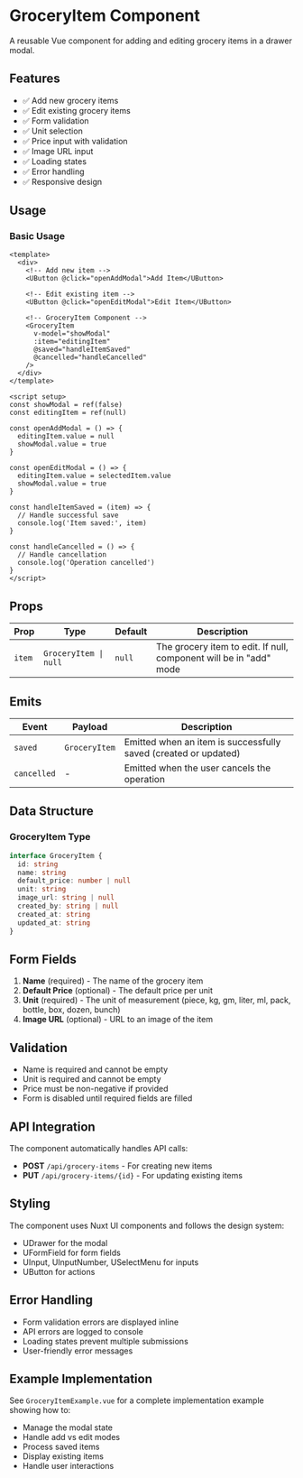 # GroceryItem Component

A reusable Vue component for adding and editing grocery items in a drawer modal.

## Features

- ✅ Add new grocery items
- ✅ Edit existing grocery items
- ✅ Form validation
- ✅ Unit selection
- ✅ Price input with validation
- ✅ Image URL input
- ✅ Loading states
- ✅ Error handling
- ✅ Responsive design

## Usage

### Basic Usage

```vue
<template>
  <div>
    <!-- Add new item -->
    <UButton @click="openAddModal">Add Item</UButton>
    
    <!-- Edit existing item -->
    <UButton @click="openEditModal">Edit Item</UButton>
    
    <!-- GroceryItem Component -->
    <GroceryItem
      v-model="showModal"
      :item="editingItem"
      @saved="handleItemSaved"
      @cancelled="handleCancelled"
    />
  </div>
</template>

<script setup>
const showModal = ref(false)
const editingItem = ref(null)

const openAddModal = () => {
  editingItem.value = null
  showModal.value = true
}

const openEditModal = () => {
  editingItem.value = selectedItem.value
  showModal.value = true
}

const handleItemSaved = (item) => {
  // Handle successful save
  console.log('Item saved:', item)
}

const handleCancelled = () => {
  // Handle cancellation
  console.log('Operation cancelled')
}
</script>
```

## Props

| Prop | Type | Default | Description |
|------|------|---------|-------------|
| `item` | `GroceryItem \| null` | `null` | The grocery item to edit. If null, component will be in "add" mode |

## Emits

| Event | Payload | Description |
|-------|---------|-------------|
| `saved` | `GroceryItem` | Emitted when an item is successfully saved (created or updated) |
| `cancelled` | - | Emitted when the user cancels the operation |

## Data Structure

### GroceryItem Type
```typescript
interface GroceryItem {
  id: string
  name: string
  default_price: number | null
  unit: string
  image_url: string | null
  created_by: string | null
  created_at: string
  updated_at: string
}
```



## Form Fields

1. **Name** (required) - The name of the grocery item
2. **Default Price** (optional) - The default price per unit
3. **Unit** (required) - The unit of measurement (piece, kg, gm, liter, ml, pack, bottle, box, dozen, bunch)
4. **Image URL** (optional) - URL to an image of the item

## Validation

- Name is required and cannot be empty
- Unit is required and cannot be empty
- Price must be non-negative if provided
- Form is disabled until required fields are filled

## API Integration

The component automatically handles API calls:

- **POST** `/api/grocery-items` - For creating new items
- **PUT** `/api/grocery-items/{id}` - For updating existing items

## Styling

The component uses Nuxt UI components and follows the design system:
- UDrawer for the modal
- UFormField for form fields
- UInput, UInputNumber, USelectMenu for inputs
- UButton for actions

## Error Handling

- Form validation errors are displayed inline
- API errors are logged to console
- Loading states prevent multiple submissions
- User-friendly error messages

## Example Implementation

See `GroceryItemExample.vue` for a complete implementation example showing how to:
- Manage the modal state
- Handle add vs edit modes
- Process saved items
- Display existing items
- Handle user interactions 